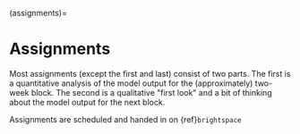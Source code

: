 (assignments)=
# Assignments

Most assignments (except the first and last) consist of two parts.  The first
is a quantitative analysis of the model output for the (approximately) two-week
block.  The second is a qualitative "first look" and a bit of thinking about
the model output for the next block.

Assignments are scheduled and handed in on {ref}`brightspace`

```{tableofcontents}
```